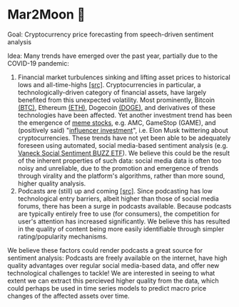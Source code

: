 # Mar2Moon :rocket:

Goal: Cryptocurrency price forecasting from speech-driven sentiment analysis

Idea: 
Many trends have emerged over the past year, partially due to the COVID-19 pandemic: 
1. Financial market turbulences sinking and lifting asset prices to historical lows and all-time-highs [[src]](https://en.wikipedia.org/wiki/Cryptocurrency_bubble#2021_boom_and_crash). Cryptocurrencies in particular, a technologically-driven category of financial assets, have largely benefited from this unexpected volatility. Most prominently, Bitcoin [(BTC)](https://coinmarketcap.com/currencies/bitcoin/), Ethereum [(ETH)](https://coinmarketcap.com/currencies/ethereum/), Dogecoin [(DOGE)](https://coinmarketcap.com/currencies/dogecoin/), and derivatives of these technologies have been affected. Yet another investment trend has been the emergence of [meme stocks](https://memestocks.org/), e.g. AMC, GameStop (GAME), and (positively said) "[influencer investment](https://www.wsj.com/articles/elon-musk-has-become-bitcoins-biggest-influencer-like-it-or-not-11621762202)", i.e. Elon Musk twittering about cryptocurrencies. 
These trends have not yet been able to be adequately foreseen using automated, social media-based sentiment analysis (e.g. [Vaneck Social Sentiment BUZZ ETF](https://www.vaneck.com/us/en/investments/social-sentiment-etf-buzz/)). We believe this could be the result of the inherent properties of such data: social media data is often too noisy and unreliable, due to the promotion and emergence of trends through virality and the platform's algorithms, rather than more sound, higher quality analysis.
2. Podcasts are (still) up and coming [[src]](https://www.forbes.com/sites/bradadgate/2021/02/11/podcasting-has-become-a-big-business/). Since podcasting has low technological entry barriers, albeit higher than those of social media forums, there has been a surge in podcasts available. Because podcasts are typically entirely free to use (for consumers), the competition for user's attention has increased significantly. We believe this has resulted in the quality of content being more easily identifiable through simpler rating/popularity mechanisms.


We believe these factors could render podcasts a great source for sentiment analysis:
Podcasts are freely available on the internet, have high quality advantages over regular social media-based data, and offer new technological challenges to tackle! We are interested in seeing to what extent we can extract this percieved higher quality from the data, which could perhaps be used in time series models to predict macro price changes of the affected assets over time.
